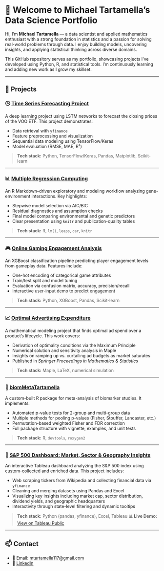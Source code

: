 # 👋 Welcome to Michael Tartamella’s Data Science Portfolio

Hi, I’m **Michael Tartamella** — a data scientist and applied mathematics enthusiast with a strong foundation in statistics and a passion for solving real-world problems through data. I enjoy building models, uncovering insights, and applying statistical thinking across diverse domains.

This GitHub repository serves as my portfolio, showcasing projects I've developed using Python, R, and statistical tools. I’m continuously learning and adding new work as I grow my skillset.

---

## 📂 Projects

### 🕒 [Time Series Forecasting Project](./Time_Series_Forecasting_Project)  
A deep learning project using LSTM networks to forecast the closing prices of the VOO ETF. This project demonstrates:
- Data retrieval with `yfinance`
- Feature preprocessing and visualization
- Sequential data modeling using TensorFlow/Keras
- Model evaluation (RMSE, MAE, R²)

> **Tech stack:** Python, TensorFlow/Keras, Pandas, Matplotlib, Scikit-learn

---

### 📊 [Multiple Regression Computing](./Multiple_Regression_Computing)  
An R Markdown–driven exploratory and modeling workflow analyzing gene-environment interactions. Key highlights:
- Stepwise model selection via AIC/BIC
- Residual diagnostics and assumption checks
- Final model comparing environmental and genetic predictors  
- Clear presentation using `knitr` and publication-quality tables

> **Tech stack:** R, `lm()`, `leaps`, `car`, `knitr`

---

### 🎮 [Online Gaming Engagement Analysis](./Online_Gaming_Engagement_Analysis)  
An XGBoost classification pipeline predicting player engagement levels from gameplay data. Features include:
- One-hot encoding of categorical game attributes
- Train/test split and model tuning
- Evaluation via confusion matrix, accuracy, precision/recall
- Interactive user-input demo to predict engagement  

> **Tech stack:** Python, XGBoost, Pandas, Scikit-learn

---

### 📈 [Optimal Advertising Expenditure](./Optimal_Advertising_Expenditure)  
A mathematical modeling project that finds optimal ad spend over a product’s lifecycle. This work covers:
- Derivation of optimality conditions via the Maximum Principle
- Numerical solution and sensitivity analysis in Maple
- Insights on ramping up vs. curtailing ad budgets as market saturates  
- Published in *Springer Proceedings in Mathematics & Statistics*

> **Tech stack:** Maple, LaTeX, numerical simulation

---

### 🧬 [biomMetaTartamella](./biomMetaTartamella)  
A custom-built R package for meta-analysis of biomarker studies. It implements:
- Automated p-value tests for 2-group and multi-group data
- Multiple methods for pooling p-values (Fisher, Stouffer, Lancaster, etc.)
- Permutation-based weighted Fisher and FDR correction
- Full package structure with vignette, examples, and unit tests

> **Tech stack:** R, `devtools`, `roxygen2`

---

### 📍 [S&P 500 Dashboard: Market, Sector & Geography Insights](./S&P500_Vizualization)  
An interactive Tableau dashboard analyzing the S&P 500 index using custom-collected and enriched data. This project includes:
- Web scraping tickers from Wikipedia and collecting financial data via `yfinance`
- Cleaning and merging datasets using Pandas and Excel
- Visualizing key insights including market cap, sector distribution, dividend yields, and geographic headquarters
- Interactivity through state-level filtering and dynamic tooltips

> **Tech stack:** Python (pandas, yfinance), Excel, Tableau 
> **📊 Live Demo:** [View on Tableau Public](https://public.tableau.com/app/profile/michael.tartamella/viz/SP500_Vizualization/SP500InsightsMarketCapLocationandSectorAnalysis?publish=yes)

---

## 📫 Contact

- 📧 Email: mtartamella117@gmail.com  
- 🔗 [LinkedIn](https://www.linkedin.com/in/michael-tartamella/)  
